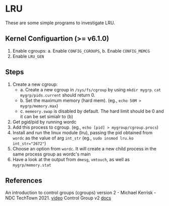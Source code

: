 # LRU
These are some simple programs to investigate LRU.

## Kernel Configuartion (>= v6.1.0)
1. Enable cgroups: a. Enable `CONFIG_CGROUPS`, b. Enable `CONFIG_MEMCG`
2. Enable `LRU_GEN`

## Steps
1. Create a new cgroup:
	- a. Create a new cgroup in `/sys/fs/cgroup` by using `mkdir mygrp`. `cat mygrp/pids.current` should return 0.
	- b. Set the maximum memory (hard mem). (eg., `echo 50M > mygrp/memory.max`)
	- c. `memeory.swap` is disabled by default. The hard limit should be 0 and it can be set simialr to (b)
2. Get pgid/pid by running wordc
3. Add this process to cgroup. (eg., `echo [pid] > mygroup/cgroup.procs`)
4. Install and run the linux module (lru), passing the pid obtained from `wordc` as the value of arg `int_str` (eg., `sudo insmod lru.ko int_str="2672"`)
5. Choose an option from `wordc`. It will create a new child process in the same process group as wordc's main
6. Have a look at the output from `dmesg`, `vmtouch`, as well as `mygrp/memory.stat`

## References
An introduction to control groups (cgroups) version 2 - Michael Kerrisk - NDC TechTown 2021. [video](https://www.youtube.com/watch?v=kcnFQgg9ToY&t=2993s&ab_channel=NDCConferences)
Control Group v2 [docs](https://android.googlesource.com/kernel/msm/+/refs/heads/android-msm-salmon-4.9-pie-wear-mr1/Documentation/cgroup-v2.txt)